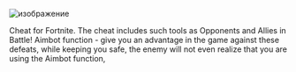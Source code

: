 
![изображение](https://github.com/atikullahwd/doc/assets/82426444/4a649d17-a38a-4f93-a4ef-c90c822f85a4)



Cheat for Fortnite. The cheat includes such tools as Opponents and Allies in Battle!
Aimbot function - give you an advantage in the game against these defeats, while keeping you safe, the enemy will not even realize that you are using the Aimbot function,
